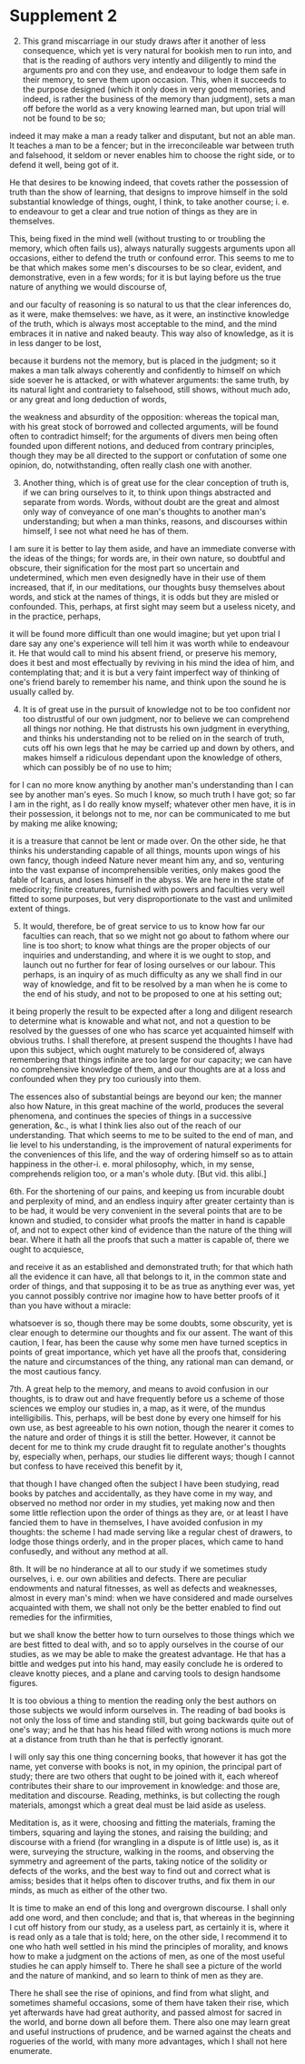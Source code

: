 Supplement 2
============

2. This grand miscarriage in our study draws after it another of less
consequence, which yet is very natural for bookish men to run into, and
that is the reading of authors very intently and diligently to mind the
arguments pro and con they use, and endeavour to lodge them safe in
their memory, to serve them upon occasion. This, when it succeeds to the
purpose designed (which it only does in very good memories, and indeed,
is rather the business of the memory than judgment), sets a man off
before the world as a very knowing learned man, but upon trial will not
be found to be so;

indeed it may make a man a ready talker and disputant, but not an able
man. It teaches a man to be a fencer; but in the irreconcileable war
between truth and falsehood, it seldom or never enables him to choose
the right side, or to defend it well, being got of it.

He that desires to be knowing indeed, that covets rather the possession
of truth than the show of learning, that designs to improve himself in
the sold substantial knowledge of things, ought, I think, to take
another course; i. e. to endeavour to get a clear and true notion of
things as they are in themselves.

This, being fixed in the mind well (without trusting to or troubling
the memory, which often fails us), always naturally suggests arguments
upon all occasions, either to defend the truth or confound error. This
seems to me to be that which makes some men's discourses to be so clear,
evident, and demonstrative, even in a few words; for it is but laying
before us the true nature of anything we would discourse of,

and our faculty of reasoning is so natural to us that the clear
inferences do, as it were, make themselves: we have, as it were, an
instinctive knowledge of the truth, which is always most acceptable to
the mind, and the mind embraces it in native and naked beauty. This way
also of knowledge, as it is in less danger to be lost,

because it burdens not the memory, but is placed in the judgment; so it
makes a man talk always coherently and confidently to himself on which
side soever he is attacked, or with whatever arguments: the same truth,
by its natural light and contrariety to falsehood, still shows, without
much ado, or any great and long deduction of words,

the weakness and absurdity of the opposition: whereas the topical man,
with his great stock of borrowed and collected arguments, will be found
often to contradict himself; for the arguments of divers men being often
founded upon different notions, and deduced from contrary principles,
though they may be all directed to the support or confutation of some
one opinion, do, notwithstanding, often really clash one with another.

3. Another thing, which is of great use for the clear conception of
truth is, if we can bring ourselves to it, to think upon things
abstracted and separate from words. Words, without doubt are the great
and almost only way of conveyance of one man's thoughts to another man's
understanding; but when a man thinks, reasons, and discourses within
himself, I see not what need he has of them.

I am sure it is better to lay them aside, and have an immediate
converse with the ideas of the things; for words are, in their own
nature, so doubtful and obscure, their signification for the most part
so uncertain and undetermined, which men even designedly have in their
use of them increased, that if, in our meditations, our thoughts busy
themselves about words, and stick at the names of things, it is odds but
they are misled or confounded. This, perhaps, at first sight may seem
but a useless nicety, and in the practice, perhaps,

it will be found more difficult than one would imagine; but yet upon
trial I dare say any one's experience will tell him it was worth while
to endeavour it. He that would call to mind his absent friend, or
preserve his memory, does it best and most effectually by reviving in
his mind the idea of him, and contemplating that; and it is but a very
faint imperfect way of thinking of one's friend barely to remember his
name, and think upon the sound he is usually called by.

4. It is of great use in the pursuit of knowledge not to be too
confident nor too distrustful of our own judgment, nor to believe we can
comprehend all things nor nothing. He that distrusts his own judgment in
everything, and thinks his understanding not to be relied on in the
search of truth, cuts off his own legs that he may be carried up and
down by others, and makes himself a ridiculous dependant upon the
knowledge of others, which can possibly be of no use to him;

for I can no more know anything by another man's understanding than I
can see by another man's eyes. So much I know, so much truth I have got;
so far I am in the right, as I do really know myself; whatever other men
have, it is in their possession, it belongs not to me, nor can be
communicated to me but by making me alike knowing;

it is a treasure that cannot be lent or made over. On the other side,
he that thinks his understanding capable of all things, mounts upon
wings of his own fancy, though indeed Nature never meant him any, and
so, venturing into the vast expanse of incomprehensible verities, only
makes good the fable of Icarus, and loses himself in the abyss. We are
here in the state of mediocrity; finite creatures, furnished with powers
and faculties very well fitted to some purposes, but very
disproportionate to the vast and unlimited extent of things.

5. It would, therefore, be of great service to us to know how far our
faculties can reach, that so we might not go about to fathom where our
line is too short; to know what things are the proper objects of our
inquiries and understanding, and where it is we ought to stop, and
launch out no further for fear of losing ourselves or our labour. This
perhaps, is an inquiry of as much difficulty as any we shall find in our
way of knowledge, and fit to be resolved by a man when he is come to the
end of his study, and not to be proposed to one at his setting out;

it being properly the result to be expected after a long and diligent
research to determine what is knowable and what not, and not a question
to be resolved by the guesses of one who has scarce yet acquainted
himself with obvious truths. I shall therefore, at present suspend the
thoughts I have had upon this subject, which ought maturely to be
considered of, always remembering that things infinite are too large for
our capacity; we can have no comprehensive knowledge of them, and our
thoughts are at a loss and confounded when they pry too curiously into
them.

The essences also of substantial beings are beyond our ken; the manner
also how Nature, in this great machine of the world, produces the
several phenomena, and continues the species of things in a successive
generation, &c., is what I think lies also out of the reach of our
understanding. That which seems to me to be suited to the end of man,
and lie level to his understanding, is the improvement of natural
experiments for the conveniences of this life, and the way of ordering
himself so as to attain happiness in the other-i. e. moral philosophy,
which, in my sense, comprehends religion too, or a man's whole duty.
[But vid. this alibi.]

6th. For the shortening of our pains, and keeping us from incurable
doubt and perplexity of mind, and an endless inquiry after greater
certainty than is to be had, it would be very convenient in the several
points that are to be known and studied, to consider what proofs the
matter in hand is capable of, and not to expect other kind of evidence
than the nature of the thing will bear. Where it hath all the proofs
that such a matter is capable of, there we ought to acquiesce,

and receive it as an established and demonstrated truth; for that which
hath all the evidence it can have, all that belongs to it, in the common
state and order of things, and that supposing it to be as true as
anything ever was, yet you cannot possibly contrive nor imagine how to
have better proofs of it than you have without a miracle:

whatsoever is so, though there may be some doubts, some obscurity, yet
is clear enough to determine our thoughts and fix our assent. The want
of this caution, I fear, has been the cause why some men have turned
sceptics in points of great importance, which yet have all the proofs
that, considering the nature and circumstances of the thing, any
rational man can demand, or the most cautious fancy.

7th. A great help to the memory, and means to avoid confusion in our
thoughts, is to draw out and have frequently before us a scheme of those
sciences we employ our studies in, a map, as it were, of the mundus
intelligibilis. This, perhaps, will be best done by every one himself
for his own use, as best agreeable to his own notion, though the nearer
it comes to the nature and order of things it is still the better.
However, it cannot be decent for me to think my crude draught fit to
regulate another's thoughts by, especially when, perhaps, our studies
lie different ways; though I cannot but confess to have received this
benefit by it,

that though I have changed often the subject I have been studying, read
books by patches and accidentally, as they have come in my way, and
observed no method nor order in my studies, yet making now and then some
little reflection upon the order of things as they are, or at least I
have fancied them to have in themselves, I have avoided confusion in my
thoughts: the scheme I had made serving like a regular chest of drawers,
to lodge those things orderly, and in the proper places, which came to
hand confusedly, and without any method at all.

8th. It will be no hinderance at all to our study if we sometimes study
ourselves, i. e. our own abilities and defects. There are peculiar
endowments and natural fitnesses, as well as defects and weaknesses,
almost in every man's mind: when we have considered and made ourselves
acquainted with them, we shall not only be the better enabled to find
out remedies for the infirmities,

but we shall know the better how to turn ourselves to those things
which we are best fitted to deal with, and so to apply ourselves in the
course of our studies, as we may be able to make the greatest advantage.
He that has a bittle and wedges put into his hand, may easily conclude
he is ordered to cleave knotty pieces, and a plane and carving tools to
design handsome figures.

It is too obvious a thing to mention the reading only the best authors
on those subjects we would inform ourselves in. The reading of bad books
is not only the loss of time and standing still, but going backwards
quite out of one's way; and he that has his head filled with wrong
notions is much more at a distance from truth than he that is perfectly
ignorant.

I will only say this one thing concerning books, that however it has
got the name, yet converse with books is not, in my opinion, the
principal part of study; there are two others that ought to be joined
with it, each whereof contributes their share to our improvement in
knowledge: and those are, meditation and discourse. Reading, methinks,
is but collecting the rough materials, amongst which a great deal must
be laid aside as useless.

Meditation is, as it were, choosing and fitting the materials, framing
the timbers, squaring and laying the stones, and raising the building;
and discourse with a friend (for wrangling in a dispute is of little
use) is, as it were, surveying the structure, walking in the rooms, and
observing the symmetry and agreement of the parts, taking notice of the
solidity or defects of the works, and the best way to find out and
correct what is amiss; besides that it helps often to discover truths,
and fix them in our minds, as much as either of the other two.

It is time to make an end of this long and overgrown discourse. I shall
only add one word, and then conclude; and that is, that whereas in the
beginning I cut off history from our study, as a useless part, as
certainly it is, where it is read only as a tale that is told; here, on
the other side, I recommend it to one who hath well settled in his mind
the principles of morality, and knows how to make a judgment on the
actions of men, as one of the most useful studies he can apply himself
to. There he shall see a picture of the world and the nature of mankind,
and so learn to think of men as they are.

There he shall see the rise of opinions, and find from what slight, and
sometimes shameful occasions, some of them have taken their rise, which
yet afterwards have had great authority, and passed almost for sacred in
the world, and borne down all before them. There also one may learn
great and useful instructions of prudence, and be warned against the
cheats and rogueries of the world, with many more advantages, which I
shall not here enumerate.


